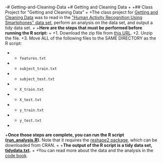 -# Getting-and-Cleaning-Data
 +# Getting and Cleaning Data
 +
 +## Class Project for "Getting and Cleaning Data"
 +
 +The class project for [Getting and Cleaning Data](https://www.coursera.org/course/getdata) was to read in the ["Human Activity Recognition Using Smartphones" data set](http://archive.ics.uci.edu/ml/datasets/Human+Activity+Recognition+Using+Smartphones), perform an analysis on the data set, and output a tidy data set.
 +
 +**Here are the steps that must be performed before running the R script:**
 +
 +1. Download the zip file from [this URL](https://d396qusza40orc.cloudfront.net/getdata%2Fprojectfiles%2FUCI%20HAR%20Dataset.zip).
 +2. Unzip the file.
 +3. Move ALL of the following files to the SAME DIRECTORY as the R script:
 +	* `features.txt`
 +	* `subject_train.txt`
 +	* `subject_test.txt`
 +	* `X_train.txt`
 +	* `X_test.txt`
 +	* `y_train.txt`
 +	* `y_test.txt`
 +
 +**Once those steps are complete, you can run the R script ([run_analysis.R](run_analysis.R)).** Note that it requires the [reshape2 package](http://cran.r-project.org/web/packages/reshape2/index.html), which can be downloaded from CRAN.
 +
 +**The output of the R script is a tidy data set, [tidydata.txt](tidydata.txt).**
 +
 +You can read more about the data and the analysis in the [code book](CodeBook.md).
